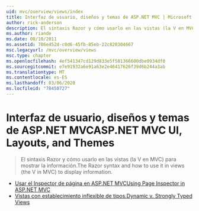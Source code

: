 ```yaml
---
uid: mvc/overview/views/index
title: Interfaz de usuario, diseños y temas de ASP.NET MVC | Microsoft Docs
author: rick-anderson
description: El sintaxis Razor y cómo usarlo en las vistas (la V en MVC) para mostrar la información.
ms.author: riande
ms.date: 08/10/2011
ms.assetid: 786e452d-c0d6-45fb-85eb-22c820304667
msc.legacyurl: /mvc/overview/views
msc.type: chapter
ms.openlocfilehash: 4ef541347cd129d833e5f581366600dbe0934df0
ms.sourcegitcommit: e7e91932a6e91a63e2e46417626f39d6b244a3ab
ms.translationtype: MT
ms.contentlocale: es-ES
ms.lasthandoff: 03/06/2020
ms.locfileid: "78450727"
---
```

# <a name="aspnet-mvc-ui-layouts-and-themes"></a><span data-ttu-id="877b1-103">Interfaz de usuario, diseños y temas de ASP.NET MVC</span><span class="sxs-lookup"><span data-stu-id="877b1-103">ASP.NET MVC UI, Layouts, and Themes</span></span>

> <span data-ttu-id="877b1-104">El sintaxis Razor y cómo usarlo en las vistas (la V en MVC) para mostrar la información.</span><span class="sxs-lookup"><span data-stu-id="877b1-104">The Razor syntax and how to use it in views (the V in MVC) to display information.</span></span>

- [<span data-ttu-id="877b1-105">Usar el Inspector de página en ASP.NET MVC</span><span class="sxs-lookup"><span data-stu-id="877b1-105">Using Page Inspector in ASP.NET MVC</span></span>](using-page-inspector-in-aspnet-mvc.md)
- [<span data-ttu-id="877b1-106">Vistas con establecimiento inflexible de tipos.</span><span class="sxs-lookup"><span data-stu-id="877b1-106">Dynamic v. Strongly Typed Views</span></span>](dynamic-v-strongly-typed-views.md)
